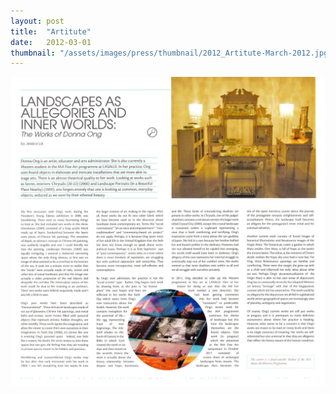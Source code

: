 ```yaml
---
layout: post
title:  "Artitute"
date:   2012-03-01
thumbnail: "/assets/images/press/thumbnail/2012_Artitute-March-2012.jpg"
---
```


![My image Name](/assets/images/press/2012_Artitude_March-2012.jpg)